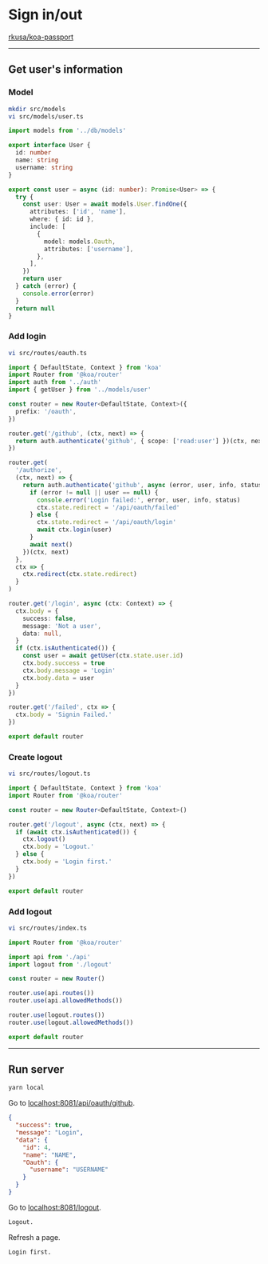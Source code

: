 # Sign in/out

[rkusa/koa-passport](https://github.com/rkusa/koa-passport)

---

## Get user's information

### Model

```bash
mkdir src/models
vi src/models/user.ts
```

```ts
import models from '../db/models'

export interface User {
  id: number
  name: string
  username: string
}

export const user = async (id: number): Promise<User> => {
  try {
    const user: User = await models.User.findOne({
      attributes: ['id', 'name'],
      where: { id: id },
      include: [
        {
          model: models.Oauth,
          attributes: ['username'],
        },
      ],
    })
    return user
  } catch (error) {
    console.error(error)
  }
  return null
}
```

### Add login

```bash
vi src/routes/oauth.ts
```

```ts
import { DefaultState, Context } from 'koa'
import Router from '@koa/router'
import auth from '../auth'
import { getUser } from '../models/user'

const router = new Router<DefaultState, Context>({
  prefix: '/oauth',
})

router.get('/github', (ctx, next) => {
  return auth.authenticate('github', { scope: ['read:user'] })(ctx, next)
})

router.get(
  '/authorize',
  (ctx, next) => {
    return auth.authenticate('github', async (error, user, info, status) => {
      if (error != null || user == null) {
        console.error('Login failed:', error, user, info, status)
        ctx.state.redirect = '/api/oauth/failed'
      } else {
        ctx.state.redirect = '/api/oauth/login'
        await ctx.login(user)
      }
      await next()
    })(ctx, next)
  },
  ctx => {
    ctx.redirect(ctx.state.redirect)
  }
)

router.get('/login', async (ctx: Context) => {
  ctx.body = {
    success: false,
    message: 'Not a user',
    data: null,
  }
  if (ctx.isAuthenticated()) {
    const user = await getUser(ctx.state.user.id)
    ctx.body.success = true
    ctx.body.message = 'Login'
    ctx.body.data = user
  }
})

router.get('/failed', ctx => {
  ctx.body = 'Signin Failed.'
})

export default router
```

### Create logout

```bash
vi src/routes/logout.ts
```

```ts
import { DefaultState, Context } from 'koa'
import Router from '@koa/router'

const router = new Router<DefaultState, Context>()

router.get('/logout', async (ctx, next) => {
  if (await ctx.isAuthenticated()) {
    ctx.logout()
    ctx.body = 'Logout.'
  } else {
    ctx.body = 'Login first.'
  }
})

export default router
```

### Add logout

```bash
vi src/routes/index.ts
```

```ts
import Router from '@koa/router'

import api from './api'
import logout from './logout'

const router = new Router()

router.use(api.routes())
router.use(api.allowedMethods())

router.use(logout.routes())
router.use(logout.allowedMethods())

export default router
```

---

## Run server

```bash
yarn local
```

Go to [localhost:8081/api/oauth/github](http://localhost:8081/api/oauth/github).

```json
{
  "success": true,
  "message": "Login",
  "data": {
    "id": 4,
    "name": "NAME",
    "Oauth": {
      "username": "USERNAME"
    }
  }
}
```

Go to [localhost:8081/logout](http://localhost:8081/logout).

```html
Logout.
```

Refresh a page.

```html
Login first.
```
